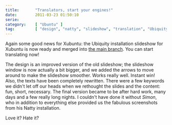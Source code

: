 ```yaml
---
title:       "Translators, start your engines!"
date:        2011-03-23 01:50:10
serie:       
category:    [ "Ubuntu" ]
tag:         [ "design", "natty", "slideshow", "translation", "Ubiquity", "Xubuntu" ]
---
```


Again some good news for Xubuntu: the Ubiquity installation slideshow for Xubuntu is now ready and merged into [the main branch](https://code.launchpad.net/~ubiquity-slideshow/ubiquity-slideshow-ubuntu/html). You can start translating now!

The design is an improved version of the old slideshow; the slideshow window is now actually a bit bigger, and we added the arrows to move around to make the slideshow smoother. Works really well. Instant win! Also, the texts have been completely rewritten. There were a few keywords we didn't let off our heads when we rethought the slides and the content: fun, short, necessary. The final version became to be after hard work, many days and a few really long nights. I couldn't have done it without *Simon*, who in addition to everything else provided us the fabulous screenshots from his Natty installation.

Love it? Hate it?
